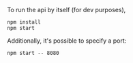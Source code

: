 To run the api by itself (for dev purposes),

```
npm install
npm start
```

Additionally, it's possible to specify a port:

```
npm start -- 8080
```